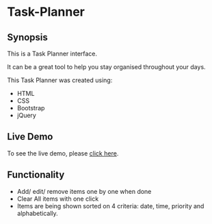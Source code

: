 # Task-Planner

 
## Synopsis

This is a Task Planner interface.

It can be a great tool to help you stay organised throughout your days.

This Task Planner was created using:

* HTML
* CSS
* Bootstrap
* jQuery

## Live Demo

To see the live demo, please [click here](https://akhileshsantoshwar.github.io/Task-Planner/).

## Functionality

* Add/ edit/ remove items one by one when done
* Clear All items with one click
* Items are being shown sorted on 4 criteria: date, time, priority and alphabetically.
